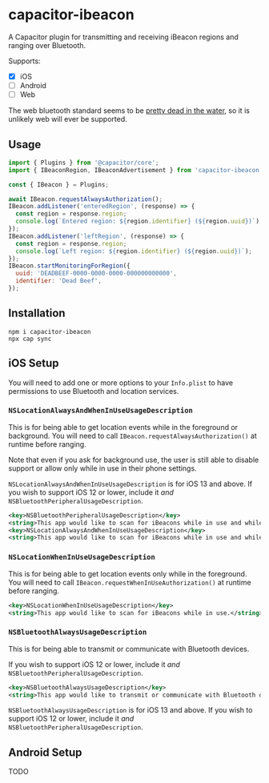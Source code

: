 # capacitor-ibeacon

A Capacitor plugin for transmitting and receiving iBeacon regions and ranging over Bluetooth.

Supports:

* [x] iOS
* [ ] Android
* [ ] Web

The web bluetooth standard seems to be [pretty dead in the water](https://github.com/WebBluetoothCG/web-bluetooth/blob/master/implementation-status.md), so it is unlikely web will ever be supported.

## Usage

```javascript
import { Plugins } from '@capacitor/core';
import { IBeaconRegion, IBeaconAdvertisement } from 'capacitor-ibeacon';

const { IBeacon } = Plugins;

await IBeacon.requestAlwaysAuthorization();
IBeacon.addListener('enteredRegion', (response) => {
  const region = response.region;
  console.log(`Entered region: ${region.identifier} (${region.uuid})`);
});
IBeacon.addListener('leftRegion', (response) => {
  const region = response.region;
  console.log(`Left region: ${region.identifier} (${region.uuid})`);
});
IBeacon.startMonitoringForRegion({
  uuid: 'DEADBEEF-0000-0000-0000-000000000000',
  identifier: 'Dead Beef',
});
```

## Installation

```
npm i capacitor-ibeacon
npx cap sync
```

## iOS Setup

You will need to add one or more options to your `Info.plist` to have permissions to use Bluetooth and location services.

### `NSLocationAlwaysAndWhenInUseUsageDescription`

This is for being able to get location events while in the foreground or background.
You will need to call `IBeacon.requestAlwaysAuthorization()` at runtime before ranging.

Note that even if you ask for background use, the user is still able to disable support
or allow only while in use in their phone settings.

`NSLocationAlwaysAndWhenInUseUsageDescription` is for iOS 13 and above.
If you wish to support iOS 12 or lower, include it _and_ `NSBluetoothPeripheralUsageDescription`.

```xml
<key>NSBluetoothPeripheralUsageDescription</key>
<string>This app would like to scan for iBeacons while in use and while in the background.</string>
<key>NSLocationAlwaysAndWhenInUseUsageDescription</key>
<string>This app would like to scan for iBeacons while in use and while in the background.</string>
```

### `NSLocationWhenInUseUsageDescription`

This is for being able to get location events only while in the foreground.
You will need to call `IBeacon.requestWhenInUseAuthorization()` at runtime before ranging.

```xml
<key>NSLocationWhenInUseUsageDescription</key>
<string>This app would like to scan for iBeacons while in use.</string>
```

### `NSBluetoothAlwaysUsageDescription`

This is for being able to transmit or communicate with Bluetooth devices.

If you wish to support iOS 12 or lower, include it _and_ `NSBluetoothPeripheralUsageDescription`.

```xml
<key>NSBluetoothAlwaysUsageDescription</key>
<string>This app would like to transmit or communicate with Bluetooth devices.</string>
```

`NSBluetoothAlwaysUsageDescription` is for iOS 13 and above.
If you wish to support iOS 12 or lower, include it _and_ `NSBluetoothPeripheralUsageDescription`.

## Android Setup

TODO
